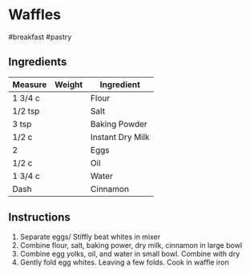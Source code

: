 # Waffles

#breakfast #pastry

## Ingredients

Measure | Weight | Ingredient
--------|--------|-----------
1 3/4 c | | Flour
1/2 tsp | | Salt
3 tsp | | Baking Powder
1/2 c | | Instant Dry Milk
2 | | Eggs
1/2 c | | Oil
1 3/4 c | | Water
Dash | | Cinnamon

## Instructions

1. Separate eggs/ Stiffly beat whites in mixer
2. Combine flour, salt, baking power, dry milk, cinnamon in large bowl
3. Combine egg yolks, oil, and water in small bowl. Combine with dry
4. Gently fold egg whites. Leaving a few folds. Cook in waffle iron
